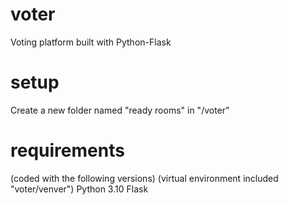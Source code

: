 # voter
Voting platform built with Python-Flask
# setup
Create a new folder named "ready rooms" in "/voter"
# requirements
(coded with the following versions)
(virtual environment included "voter/venver")
Python 3.10
Flask
